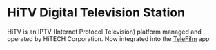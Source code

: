 # HiTV Digital Television Station
HiTV is an IPTV (Internet Protocol Television) platform managed and operated by HiTECH Corporation. Now integrated into the [TeleFilm](https://telefilm-dapp.glide.page) app
